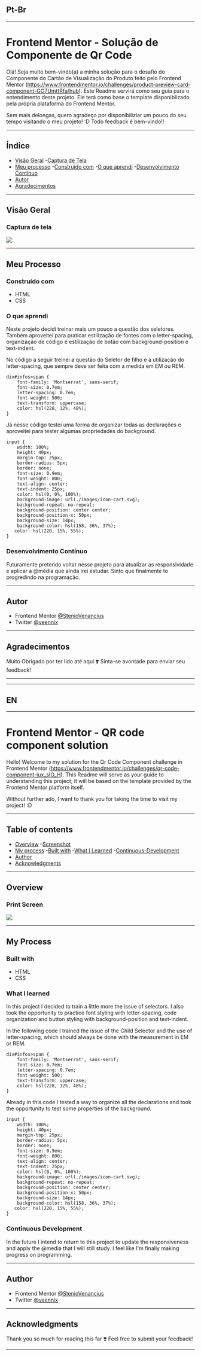 ## Pt-Br
------------------------------------------------------------------------------------------------------------------------------------------------ 
# Frontend Mentor - Solução de Componente de Qr Code
Olá! 
Seja muito bem-vindo(a) a minha solução para o desafio do Componente do Cartão de Visualização do Produto feito pelo Frontend Mentor (https://www.frontendmentor.io/challenges/product-preview-card-component-GO7UmttRfa/hub). Este Readme servirá como seu guia para o entendimento deste projeto. Ele terá como base o template disponiblizado pela própria plataforma do Frontend Mentor.

Sem mais delongas, quero agradeço por disponibiliziar um pouco do seu tempo visitando o meu projeto! :D
Todo feedback é bem-vindo!!

------------------------------------------------------------------------------------------------------------------------------------------------

## Índice

- [Visão Geral](#visão-geral)
    -[Captura de Tela](#captura-de-tela)
- [Meu processo](#meu-processo)
    -[Construído com](#construído-com)
    -[O que aprendi](#o-que-aprendi)
    -[Desenvolvimento Contínuo](#desenvolvimento-contínuo)
- [Autor](#autor)
- [Agradecimentos](#agradecimentos)

------------------------------------------------------------------------------------------------------------------------------------------------

## Visão Geral
### Captura de tela
![](./Design/Desktop.png)

------------------------------------------------------------------------------------------------------------------------------------------------

## Meu Processo 
### Construído com 
- HTML 
- CSS

### O que aprendi 
Neste projeto decidi treinar mais um pouco a questão dos seletores. Também aproveitei para praticar estilização de fontes com o letter-spacing, organização de código e estilização de botão com background-position e text-indent.

No código a seguir treinei a questão do Seletor de filho e a utilização do letter-spacing, que sempre deve ser feita com a medida em EM ou REM.
``` Seletor de Filho + lettring-Spacing
div#infos>span {
    font-family: 'Montserrat', sans-serif;
    font-size: 0.7em;
    letter-spacing: 0.7em;
    font-weight: 500;
    text-transform: uppercase;
    color: hsl(228, 12%, 48%);
}
```
Já nesse código testei uma forma de organizar todas as declarações e aproveitei para tester algumas propriedades do background. 
``` Organização de Seletor + Estilização de background 
input {
    width: 100%;
    height: 40px;
    margin-top: 25px;
    border-radius: 5px;
    border: none;
    font-size: 0.9em;
    font-weight: 800;
    text-align: center;
    text-indent: 25px;
    color: hsl(0, 0%, 100%);
    background-image: url(./images/icon-cart.svg);
    background-repeat: no-repeat;
    background-position: center center;
    background-position-x: 50px;
    background-size: 14px;
    background-color: hsl(158, 36%, 37%);
   color: hsl(220, 15%, 55%);
}
```

### Desenvolvimento Contínuo
Futuramente pretendo voltar nesse projeto para atualizar as responsividade e aplicar a @média que ainda irei estudar. Sinto que finalmente to progredindo na programação. 

------------------------------------------------------------------------------------------------------------------------------------------------

## Autor 
- Frontend Mentor [@StenioVenancius](frontendmentor.io/profile/StenioVenancius)
- Twitter [@veennix](https://twitter.com/veennix)

------------------------------------------------------------------------------------------------------------------------------------------------

## Agradecimentos 
Muito Obrigado por ter lido até aqui ❣️
Sinta-se avontade para enviar seu feedback!

------------------------------------------------------------------------------------------------------------------------------------------------
------------------------------------------------------------------------------------------------------------------------------------------------
## EN
------------------------------------------------------------------------------------------------------------------------------------------------

# Frontend Mentor - QR code component solution
Hello!
Welcome to my solution for the Qr Code Component challenge in Frontend Mentor (https://www.frontendmentor.io/challenges/qr-code-component-iux_sIO_H). This Readme will serve as your guide to understanding this project; it will be based on the template provided by the Frontend Mentor platform itself.

Without further ado, I want to thank you for taking the time to visit my project! :D

------------------------------------------------------------------------------------------------------------------------------------------------

## Table of contents
- [Overview](#Overview)
    -[Screenshot](#screenshot)
- [My process](#my-process)
    -[Built with](#built-with)
    -[What I Learned](#What-I-Learned)
    -[Continuous-Development](#Continuous-Development)
- [Author](#author)
- [Acknowledgments](#acknowledgments)

------------------------------------------------------------------------------------------------------------------------------------------------

## Overview
### Print Screen
![](./design/Resolu%C3%A7%C3%A3o.png)

------------------------------------------------------------------------------------------------------------------------------------------------

## My Process
### Built with
- HTML
- CSS

### What I learned
In this project I decided to train a little more the issue of selectors. I also took the opportunity to practice font styling with letter-spacing, code organization and button styling with background-position and text-indent.

In the following code I trained the issue of the Child Selector and the use of letter-spacing, which should always be done with the measurement in EM or REM.
``` Child Selector + lettring-Spacing
div#infos>span {
    font-family: 'Montserrat', sans-serif;
    font-size: 0.7em;
    letter-spacing: 0.7em;
    font-weight: 500;
    text-transform: uppercase;
    color: hsl(228, 12%, 48%);
}
```
Already in this code I tested a way to organize all the declarations and took the opportunity to test some properties of the background. 
``` Selector Organization + Background Styling 
input {
    width: 100%;
    height: 40px;
    margin-top: 25px;
    border-radius: 5px;
    border: none;
    font-size: 0.9em;
    font-weight: 800;
    text-align: center;
    text-indent: 25px;
    color: hsl(0, 0%, 100%);
    background-image: url(./images/icon-cart.svg);
    background-repeat: no-repeat;
    background-position: center center;
    background-position-x: 50px;
    background-size: 14px;
    background-color: hsl(158, 36%, 37%);
   color: hsl(220, 15%, 55%);
}
```

### Continuous Development
In the future I intend to return to this project to update the responsiveness and apply the @media that I will still study. I feel like I'm finally making progress on programming. 

------------------------------------------------------------------------------------------------------------------------------------------------

## Author
- Frontend Mentor [@StenioVenancius](frontendmentor.io/profile/StenioVenancius)
- Twitter [@veennix](https://twitter.com/veennix)

------------------------------------------------------------------------------------------------------------------------------------------------

## Acknowledgments
Thank you so much for reading this far ❣️
Feel free to submit your feedback!

------------------------------------------------------------------------------------------------------------------------------------------------